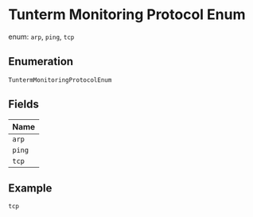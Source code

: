 
# Tunterm Monitoring Protocol Enum

enum: `arp`, `ping`, `tcp`

## Enumeration

`TuntermMonitoringProtocolEnum`

## Fields

| Name |
|  --- |
| `arp` |
| `ping` |
| `tcp` |

## Example

```
tcp
```


